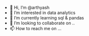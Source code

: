 - 👋 Hi, I’m @arthyash
- 👀 I’m interested in data analytics
- 🌱 I’m currently learning sql & pandas
- 💞️ I’m looking to collaborate on ..
- 📫 How to reach me on ...

<!---
arthyash/arthyash is a ✨ special ✨ repository because its `README.md` (this file) appears on your GitHub profile.
You can click the Preview link to take a look at your changes.
--->
